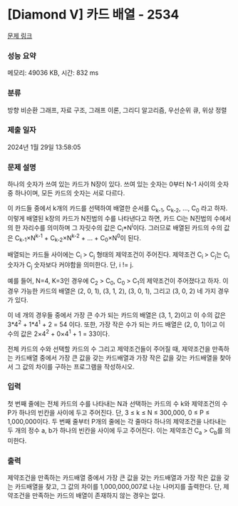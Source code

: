 # [Diamond V] 카드 배열 - 2534 

[문제 링크](https://www.acmicpc.net/problem/2534) 

### 성능 요약

메모리: 49036 KB, 시간: 832 ms

### 분류

방향 비순환 그래프, 자료 구조, 그래프 이론, 그리디 알고리즘, 우선순위 큐, 위상 정렬

### 제출 일자

2024년 1월 29일 13:58:05

### 문제 설명

<p>하나의 숫자가 쓰여 있는 카드가 N장이 있다. 쓰여 있는 숫자는 0부터 N-1 사이의 숫자 중 하나이며, 모든 카드의 숫자는 서로 다르다. </p>

<p>이 카드들 중에서 k개의 카드를 선택하여 배열한 순서를 C<sub>k-1</sub>, C<sub>k-2</sub>, ..., C<sub>0</sub> 라고 하자. 이렇게 배열된 k장의 카드가 N진법의 수를 나타낸다고 하면, 카드 Ci는 N진법의 수에서의 한 자리수를 의미하며 그 자릿수의 값은 C<sub>i</sub>*N<sup>i</sup>이다. 그러므로 배열된 카드의 수의 값은 C<sub>k-1</sub>×N<sup>k-1</sup> + C<sub>k-2</sub>×N<sup>k-2</sup> + ... + C<sub>0</sub>×N<sup>0</sup>이 된다.</p>

<p>배열되는 카드들 사이에는 C<sub>i </sub>> C<sub>j</sub> 형태의 제약조건이 주어진다. 제약조건  C<sub>i </sub>> C<sub>j</sub>는  C<sub>i</sub> 숫자가  C<sub>j</sub> 숫자보다 커야함을 의미한다. 단, i != j.</p>

<p>예를 들어, N=4, K=3인 경우에 C<sub>2</sub> > C<sub>0</sub>, C<sub>0</sub> > C<sub>1</sub>의 제약조건이 주어졌다고 하자. 이 경우 가능한 카드의 배열은 (2, 0, 1), (3, 1, 2), (3, 0, 1), 그리고 (3, 0, 2) 네 가지 경우가 있다. </p>

<p>이 네 개의 경우들 중에서 가장 큰 수가 되는 카드의 배열은 (3, 1, 2)이고 이 수의 값은 3*4<sup>2</sup> + 1*4<sup>1</sup> + 2 = 54 이다. 또한, 가장 작은 수가 되는 카드 배열은 (2, 0, 1)이고 이 수의 값은 2×4<sup>2</sup> + 0×4<sup>1</sup> + 1 = 33이다.</p>

<p>전체 카드의 수와 선택할 카드의 수 그리고 제약조건들이 주어질 때, 제약조건을 만족하는 카드배열 중에서 가장 큰 값을 갖는 카드배열과 가장 작은 값을 갖는 카드배열을 찾아서 그 값의 차이를 구하는 프로그램을 작성하시오.</p>

### 입력 

 <p>첫 번째 줄에는 전체 카드의 수를 나타내는 N과 선택하는 카드의 수 k와 제약조건의 수 P가 하나의 빈칸을 사이에 두고 주어진다. 단, 3 ≤ k ≤ N ≤ 300,000, 0 ≤ P ≤ 1,000,000이다. 두 번째 줄부터 P개의 줄에는 각 줄마다 하나의 제약조건을 나타내는 두 개의 정수 a, b가 하나의 빈칸을 사이에 두고 주어진다. 이는 제약조건 C<sub>a</sub> > C<sub>b</sub>를 의미한다.</p>

### 출력 

 <p>제약조건을 만족하는 카드배열 중에서 가장 큰 값을 갖는 카드배열과 가장 작은 값을 갖는 카드배열을 찾고, 그 값의 차이를 1,000,000,007로 나눈 나머지를 출력한다. 단, 제약조건을 만족하는 카드의 배열이 존재하지 않는 경우는 없다.</p>

